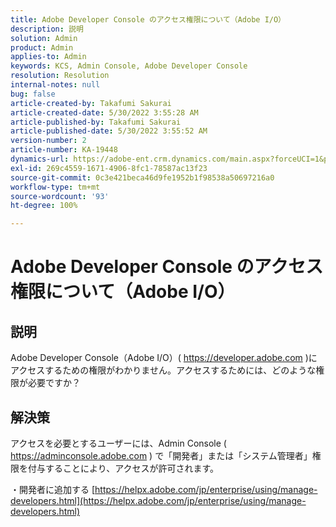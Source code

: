 ```yaml
---
title: Adobe Developer Console のアクセス権限について（Adobe I/O）
description: 説明
solution: Admin
product: Admin
applies-to: Admin
keywords: KCS, Admin Console, Adobe Developer Console
resolution: Resolution
internal-notes: null
bug: false
article-created-by: Takafumi Sakurai
article-created-date: 5/30/2022 3:55:28 AM
article-published-by: Takafumi Sakurai
article-published-date: 5/30/2022 3:55:52 AM
version-number: 2
article-number: KA-19448
dynamics-url: https://adobe-ent.crm.dynamics.com/main.aspx?forceUCI=1&pagetype=entityrecord&etn=knowledgearticle&id=77708953-ccdf-ec11-bb3d-000d3a35188d
exl-id: 269c4559-1671-4906-8fc1-78587ac13f23
source-git-commit: 0c3e421beca46d9fe1952b1f98538a50697216a0
workflow-type: tm+mt
source-wordcount: '93'
ht-degree: 100%

---
```


# Adobe Developer Console のアクセス権限について（Adobe I/O）

## 説明

Adobe Developer Console（Adobe I/O）( https://developer.adobe.com )にアクセスするための権限がわかりません。アクセスするためには、どのような権限が必要ですか？

## 解決策


アクセスを必要とするユーザーには、Admin Console ( https://adminconsole.adobe.com ) で「開発者」または「システム管理者」権限を付与することにより、アクセスが許可されます。

・開発者に追加する
[https://helpx.adobe.com/jp/enterprise/using/manage-developers.html](https://helpx.adobe.com/jp/enterprise/using/manage-developers.html)
